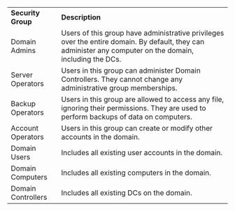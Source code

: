 |   |   |
|---|---|
|**Security Group**|**Description**|
|Domain Admins|Users of this group have administrative privileges over the entire domain. By default, they can administer any computer on the domain, including the DCs.|
|Server Operators|Users in this group can administer Domain Controllers. They cannot change any administrative group memberships.|
|Backup Operators|Users in this group are allowed to access any file, ignoring their permissions. They are used to perform backups of data on computers.|
|Account Operators|Users in this group can create or modify other accounts in the domain.|
|Domain Users|Includes all existing user accounts in the domain.|
|Domain Computers|Includes all existing computers in the domain.|
|Domain Controllers|Includes all existing DCs on the domain.|